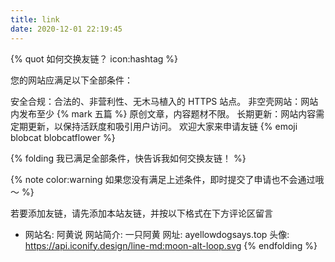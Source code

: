 ```yaml
---
title: link
date: 2020-12-01 22:19:45
---
```

<div id="friend-content" class="friend-content"></div>
<link rel="stylesheet" href="https://unpkg.com/qexo-friends/friends.css"/>
<script src="https://unpkg.com/qexo-friends/Stellar/friends.js"></script>
<script>loadQexoFriends("friend-content", "https://manage.ayellowdogsays.cn")</script>

{% quot 如何交换友链？ icon:hashtag %}

您的网站应满足以下全部条件：

安全合规：合法的、非营利性、无木马植入的 HTTPS 站点。
非空壳网站：网站内发布至少 {% mark 五篇 %} 原创文章，内容题材不限。
长期更新：网站内容需定期更新，以保持活跃度和吸引用户访问。
欢迎大家来申请友链 {% emoji blobcat blobcatflower %}

{% folding 我已满足全部条件，快告诉我如何交换友链！ %}

{% note color:warning 如果您没有满足上述条件，即时提交了申请也不会通过哦～ %}
<div id="friends-api"></div>
<script src="https://unpkg.com/qexo-friends/friends-api.js"></script>
<script>qexo_friend_api("friends-api","https://manage.ayellowdogsays.top");</script>
若要添加友链，请先添加本站友链，并按以下格式在下方评论区留言

- 网站名: 阿黄说
  网站简介: 一只阿黄
  网址: ayellowdogsays.top
  头像: https://api.iconify.design/line-md:moon-alt-loop.svg
{% endfolding %}

